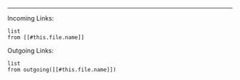 ---

Incoming Links:
```dataview
list
from [[#this.file.name]]
```

Outgoing Links:
```dataview
list
from outgoing([[#this.file.name]])
```
